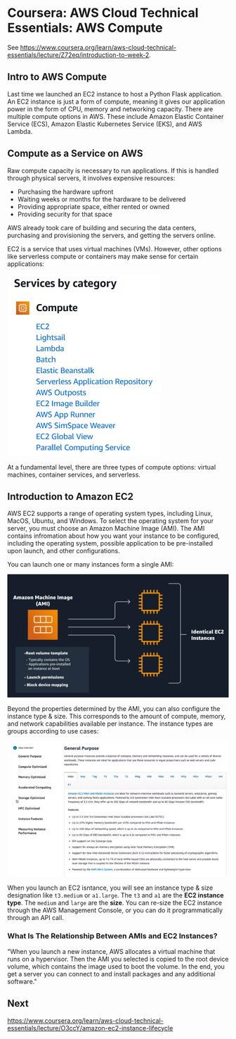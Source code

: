 # Coursera: AWS Cloud Technical Essentials: AWS Compute

See https://www.coursera.org/learn/aws-cloud-technical-essentials/lecture/Z72eq/introduction-to-week-2.

## Intro to AWS Compute

Last time we launched an EC2 instance to host a Python Flask application. An EC2 instance is just a form of compute, meaning it gives our application power in the form of CPU, memory and networking capacity. There are multiple compute options in AWS. These include Amazon Elastic Container Service (ECS), Amazon Elastic Kubernetes Service (EKS), and AWS Lambda.

## Compute as a Service on AWS

Raw compute capacity is necessary to run applications. If this is handled through physical servers, it involves expensive resources:

* Purchasing the hardware upfront
* Waiting weeks or months for the hardware to be delivered
* Providing appropriate space, either rented or owned
* Providing security for that space

AWS already took care of building and securing the data centers, purchasing and provisioning the servers, and getting the servers online.

EC2 is a service that uses virtual machines (VMs). However, other options like serverless compute or containers may make sense for certain applications:

![](image1.png)

At a fundamental level, there are three types of compute options: virtual machines, container services, and serverless.

## Introduction to Amazon EC2

AWS EC2 supports a range of operating system types, including Linux, MacOS, Ubuntu, and Windows. To select the operating system for your server, you must choose an Amazon Machine Image (AMI). The AMI contains infromation about how you want your instance to be configured, including the operating system, possible application to be pre-installed upon launch, and other configurations.

You can launch one or many instances form a single AMI:

![](image2.png)

Beyond the properties determined by the AMI, you can also configure the instance type & size. This corresponds to the amount of compute, memory, and network capabilities available per instance. The instance types are groups according to use cases:

![](image3.png)

When you launch an EC2 isntance, you will see an instance type & size designation like `t3.medium` or `a1.large`.  The `t3` and `a1` are the **EC2 instance type**.  The `medium` and `large` are the **size**.  You can re-size the EC2 instance through the AWS Management Console, or you can do it programmatically through an API call.

### What Is The Relationship Between AMIs and EC2 Instances?

"When you launch a new instance, AWS allocates a virtual machine that runs on a hypervisor. Then the AMI you selected is copied to the root device volume, which contains the image used to boot the volume. In the end, you get a server you can connect to and install packages and any additional software."

## Next

https://www.coursera.org/learn/aws-cloud-technical-essentials/lecture/O3ccY/amazon-ec2-instance-lifecycle
